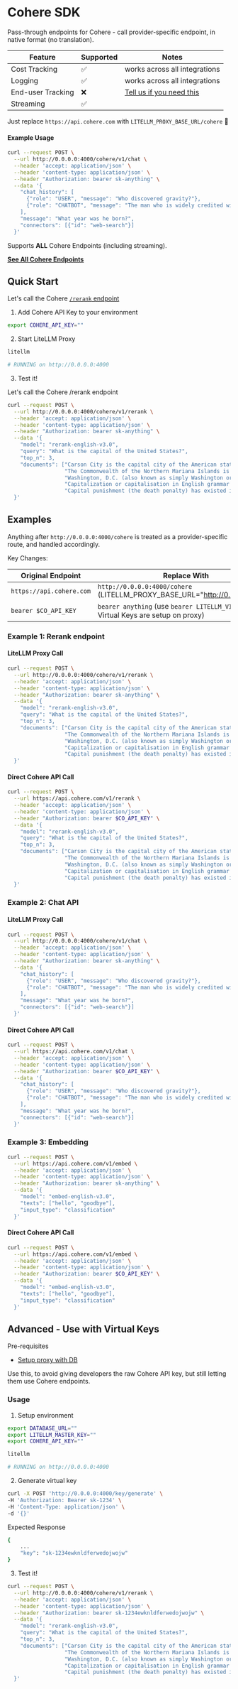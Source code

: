# Cohere SDK

Pass-through endpoints for Cohere - call provider-specific endpoint, in native format (no translation).

| Feature | Supported | Notes | 
|-------|-------|-------|
| Cost Tracking | ✅ | works across all integrations |
| Logging | ✅ | works across all integrations |
| End-user Tracking | ❌ | [Tell us if you need this](https://github.com/BerriAI/litellm/issues/new) |
| Streaming | ✅ | |

Just replace `https://api.cohere.com` with `LITELLM_PROXY_BASE_URL/cohere` 🚀

#### **Example Usage**
```bash
curl --request POST \
  --url http://0.0.0.0:4000/cohere/v1/chat \
  --header 'accept: application/json' \
  --header 'content-type: application/json' \
  --header "Authorization: bearer sk-anything" \
  --data '{
    "chat_history": [
      {"role": "USER", "message": "Who discovered gravity?"},
      {"role": "CHATBOT", "message": "The man who is widely credited with discovering gravity is Sir Isaac Newton"}
    ],
    "message": "What year was he born?",
    "connectors": [{"id": "web-search"}]
  }'
```

Supports **ALL** Cohere Endpoints (including streaming).

[**See All Cohere Endpoints**](https://docs.cohere.com/reference/chat)

## Quick Start

Let's call the Cohere [`/rerank` endpoint](https://docs.cohere.com/reference/rerank)

1. Add Cohere API Key to your environment 

```bash
export COHERE_API_KEY=""
```

2. Start LiteLLM Proxy 

```bash
litellm

# RUNNING on http://0.0.0.0:4000
```

3. Test it! 

Let's call the Cohere /rerank endpoint

```bash
curl --request POST \
  --url http://0.0.0.0:4000/cohere/v1/rerank \
  --header 'accept: application/json' \
  --header 'content-type: application/json' \
  --header "Authorization: bearer sk-anything" \
  --data '{
    "model": "rerank-english-v3.0",
    "query": "What is the capital of the United States?",
    "top_n": 3,
    "documents": ["Carson City is the capital city of the American state of Nevada.",
                  "The Commonwealth of the Northern Mariana Islands is a group of islands in the Pacific Ocean. Its capital is Saipan.",
                  "Washington, D.C. (also known as simply Washington or D.C., and officially as the District of Columbia) is the capital of the United States. It is a federal district.",
                  "Capitalization or capitalisation in English grammar is the use of a capital letter at the start of a word. English usage varies from capitalization in other languages.",
                  "Capital punishment (the death penalty) has existed in the United States since beforethe United States was a country. As of 2017, capital punishment is legal in 30 of the 50 states."]
  }'
```


## Examples

Anything after `http://0.0.0.0:4000/cohere` is treated as a provider-specific route, and handled accordingly.

Key Changes: 

| **Original Endpoint**                                | **Replace With**                  |
|------------------------------------------------------|-----------------------------------|
| `https://api.cohere.com`          | `http://0.0.0.0:4000/cohere` (LITELLM_PROXY_BASE_URL="http://0.0.0.0:4000")      |
| `bearer $CO_API_KEY`                                 | `bearer anything` (use `bearer LITELLM_VIRTUAL_KEY` if Virtual Keys are setup on proxy)                    |


### **Example 1: Rerank endpoint**

#### LiteLLM Proxy Call 

```bash
curl --request POST \
  --url http://0.0.0.0:4000/cohere/v1/rerank \
  --header 'accept: application/json' \
  --header 'content-type: application/json' \
  --header "Authorization: bearer sk-anything" \
  --data '{
    "model": "rerank-english-v3.0",
    "query": "What is the capital of the United States?",
    "top_n": 3,
    "documents": ["Carson City is the capital city of the American state of Nevada.",
                  "The Commonwealth of the Northern Mariana Islands is a group of islands in the Pacific Ocean. Its capital is Saipan.",
                  "Washington, D.C. (also known as simply Washington or D.C., and officially as the District of Columbia) is the capital of the United States. It is a federal district.",
                  "Capitalization or capitalisation in English grammar is the use of a capital letter at the start of a word. English usage varies from capitalization in other languages.",
                  "Capital punishment (the death penalty) has existed in the United States since beforethe United States was a country. As of 2017, capital punishment is legal in 30 of the 50 states."]
  }'
```

#### Direct Cohere API Call 

```bash
curl --request POST \
  --url https://api.cohere.com/v1/rerank \
  --header 'accept: application/json' \
  --header 'content-type: application/json' \
  --header "Authorization: bearer $CO_API_KEY" \
  --data '{
    "model": "rerank-english-v3.0",
    "query": "What is the capital of the United States?",
    "top_n": 3,
    "documents": ["Carson City is the capital city of the American state of Nevada.",
                  "The Commonwealth of the Northern Mariana Islands is a group of islands in the Pacific Ocean. Its capital is Saipan.",
                  "Washington, D.C. (also known as simply Washington or D.C., and officially as the District of Columbia) is the capital of the United States. It is a federal district.",
                  "Capitalization or capitalisation in English grammar is the use of a capital letter at the start of a word. English usage varies from capitalization in other languages.",
                  "Capital punishment (the death penalty) has existed in the United States since beforethe United States was a country. As of 2017, capital punishment is legal in 30 of the 50 states."]
  }'
```

### **Example 2: Chat API**

#### LiteLLM Proxy Call 

```bash
curl --request POST \
  --url http://0.0.0.0:4000/cohere/v1/chat \
  --header 'accept: application/json' \
  --header 'content-type: application/json' \
  --header "Authorization: bearer sk-anything" \
  --data '{
    "chat_history": [
      {"role": "USER", "message": "Who discovered gravity?"},
      {"role": "CHATBOT", "message": "The man who is widely credited with discovering gravity is Sir Isaac Newton"}
    ],
    "message": "What year was he born?",
    "connectors": [{"id": "web-search"}]
  }'
```

#### Direct Cohere API Call 

```bash
curl --request POST \
  --url https://api.cohere.com/v1/chat \
  --header 'accept: application/json' \
  --header 'content-type: application/json' \
  --header "Authorization: bearer $CO_API_KEY" \
  --data '{
    "chat_history": [
      {"role": "USER", "message": "Who discovered gravity?"},
      {"role": "CHATBOT", "message": "The man who is widely credited with discovering gravity is Sir Isaac Newton"}
    ],
    "message": "What year was he born?",
    "connectors": [{"id": "web-search"}]
  }'
```

### **Example 3: Embedding**


```bash
curl --request POST \
  --url https://api.cohere.com/v1/embed \
  --header 'accept: application/json' \
  --header 'content-type: application/json' \
  --header "Authorization: bearer sk-anything" \
  --data '{
    "model": "embed-english-v3.0",
    "texts": ["hello", "goodbye"],
    "input_type": "classification"
  }'
```

#### Direct Cohere API Call 

```bash
curl --request POST \
  --url https://api.cohere.com/v1/embed \
  --header 'accept: application/json' \
  --header 'content-type: application/json' \
  --header "Authorization: bearer $CO_API_KEY" \
  --data '{
    "model": "embed-english-v3.0",
    "texts": ["hello", "goodbye"],
    "input_type": "classification"
  }'
```


## Advanced - Use with Virtual Keys 

Pre-requisites
- [Setup proxy with DB](../proxy/virtual_keys.md#setup)

Use this, to avoid giving developers the raw Cohere API key, but still letting them use Cohere endpoints.

### Usage

1. Setup environment

```bash
export DATABASE_URL=""
export LITELLM_MASTER_KEY=""
export COHERE_API_KEY=""
```

```bash
litellm

# RUNNING on http://0.0.0.0:4000
```

2. Generate virtual key 

```bash
curl -X POST 'http://0.0.0.0:4000/key/generate' \
-H 'Authorization: Bearer sk-1234' \
-H 'Content-Type: application/json' \
-d '{}'
```

Expected Response 

```bash
{
    ...
    "key": "sk-1234ewknldferwedojwojw"
}
```

3. Test it! 


```bash
curl --request POST \
  --url http://0.0.0.0:4000/cohere/v1/rerank \
  --header 'accept: application/json' \
  --header 'content-type: application/json' \
  --header "Authorization: bearer sk-1234ewknldferwedojwojw" \
  --data '{
    "model": "rerank-english-v3.0",
    "query": "What is the capital of the United States?",
    "top_n": 3,
    "documents": ["Carson City is the capital city of the American state of Nevada.",
                  "The Commonwealth of the Northern Mariana Islands is a group of islands in the Pacific Ocean. Its capital is Saipan.",
                  "Washington, D.C. (also known as simply Washington or D.C., and officially as the District of Columbia) is the capital of the United States. It is a federal district.",
                  "Capitalization or capitalisation in English grammar is the use of a capital letter at the start of a word. English usage varies from capitalization in other languages.",
                  "Capital punishment (the death penalty) has existed in the United States since beforethe United States was a country. As of 2017, capital punishment is legal in 30 of the 50 states."]
  }'
```